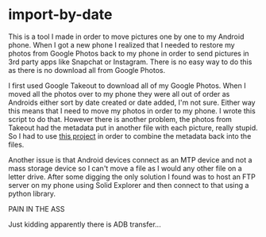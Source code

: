 # import-by-date

This is a tool I made in order to move pictures one by one to my Android phone. When I got a new phone I realized that I needed to restore my photos from Google Photos back to my phone in order to send pictures in 3rd party apps like Snapchat or Instagram. There is no easy way to do this as there is no download all from Google Photos.

I first used Google Takeout to download all of my Google Photos. When I moved all the photos over to my phone they were all out of order as Androids either sort by date created or date added, I'm not sure. Either way this means that I need to move my photos in order to my phone. I wrote this script to do that. However there is another problem, the photos from Takeout had the metadata put in another file with each picture, really stupid. So I had to use [this project](https://github.com/mattwilson1024/google-photos-exif) in order to combine the metadata back into the files.

Another issue is that Android devices connect as an MTP device and not a mass storage device so I can't move a file as I would any other file on a letter drive. After some digging the only solution I found was to host an FTP server on my phone using Solid Explorer and then connect to that using a python library.

PAIN IN THE ASS

Just kidding apparently there is ADB transfer...
